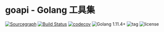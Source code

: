 # goapi - Golang 工具集

[![Sourcegraph](https://sourcegraph.com/github.com/mymmsc/goapi/-/badge.svg)](https://sourcegraph.com/github.com/mymmsc/goapi?badge)
[![Build Status](https://secure.travis-ci.org/mymmsc/goapi.png)](https://travis-ci.org/mymmsc/goapi)
[![codecov](https://codecov.io/gh/mymmsc/goapi/branch/master/graph/badge.svg)](https://codecov.io/gh/mymmsc/goapi)
![Golang 1.11.4+](https://img.shields.io/badge/Golang-1.11.4+-orange.svg?style=flat)
![tag](https://img.shields.io/github/tag/mymmsc/goapi.svg?style=flat)
![license](https://img.shields.io/github/license/mymmsc/goapi.svg)

###

